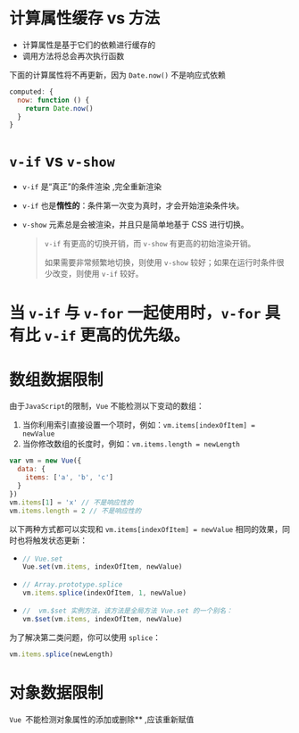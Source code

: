 # 计算属性缓存 vs 方法
- 计算属性是基于它们的依赖进行缓存的
- 调用方法将总会再次执行函数

下面的计算属性将不再更新，因为 `Date.now()` 不是响应式依赖
```js
computed: {
  now: function () {
    return Date.now()
  }
}
```
# `v-if` vs `v-show`

- `v-if` 是“真正”的条件渲染 ,完全重新渲染

- `v-if` 也是**惰性的**：条件第一次变为真时，才会开始渲染条件块。 

- `v-show` 元素总是会被渲染，并且只是简单地基于 CSS 进行切换。 

  > `v-if` 有更高的切换开销，而 `v-show` 有更高的初始渲染开销。
  >
  > 如果需要非常频繁地切换，则使用 `v-show` 较好；如果在运行时条件很少改变，则使用 `v-if` 较好。 	

# 当 `v-if` 与 `v-for` 一起使用时，`v-for` 具有比 `v-if` 更高的优先级。 

# 数组数据限制

由于`JavaScript`的限制，`Vue` 不能检测以下变动的数组：

1. 当你利用索引直接设置一个项时，例如：`vm.items[indexOfItem] = newValue`
2. 当你修改数组的长度时，例如：`vm.items.length = newLength`

```js
var vm = new Vue({
  data: {
    items: ['a', 'b', 'c']
  }
})
vm.items[1] = 'x' // 不是响应性的
vm.items.length = 2 // 不是响应性的
```

以下两种方式都可以实现和 `vm.items[indexOfItem] = newValue` 相同的效果，同时也将触发状态更新： 

- ```js
  // Vue.set
  Vue.set(vm.items, indexOfItem, newValue)
  ```

- ```js
  // Array.prototype.splice
  vm.items.splice(indexOfItem, 1, newValue)
  ```

- ```js
  //  vm.$set 实例方法，该方法是全局方法 Vue.set 的一个别名：
  vm.$set(vm.items, indexOfItem, newValue)  
  ```
  

为了解决第二类问题，你可以使用 `splice`：

```js
vm.items.splice(newLength)
```

# 对象数据限制

`Vue `不能检测对象属性的添加或删除** ,应该重新赋值